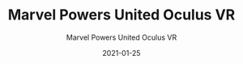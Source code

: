 ---
template: SingleProject
year: 2020 
title: Marvel Powers United Oculus VR
subtitle: Marvel Powers United Oculus VR
description: "MARVEL Powers United VR is a first-person Co-Op action game in which you take on the role of Marvel’s powerful Super Heroes, choosing from an epic roster of characters from Black Panther and Hulk to Captain Marvel and Rocket Raccoon."
subDescription: "Lorem ipsum dolor sit amet, consectetur adipiscing elit. Quisque cursus justo sit amet sodales posuere. Duis at nulla rutrum, efficitur turpis sed, vestibulum magna. Nullam quis ultrices dolor. Nam semper faucibus feugiat."
hashtags: "#vfx #animation"
projectCategory: trailer
trailer: https://res.cloudinary.com/dhuii7xg2/video/upload/q_auto/v1612619645/projects/Marvel%20Powers%20United%20Oculus%20VR/1164958622_uqnh9c.mp4
allProjectImageLarge: false
homePageFeaturedImage: https://res.cloudinary.com/dhuii7xg2/image/upload/c_scale,f_auto,q_auto,w_auto/v1612163757/projects/Marvel%20Powers%20United%20Oculus%20VR/marvel-powers-united-vr-cap-n-friends_rbripv.jpg
homePageProjectImage:  https://res.cloudinary.com/dhuii7xg2/image/upload/c_scale,f_auto,q_auto,w_auto/v1612163751/projects/Marvel%20Powers%20United%20Oculus%20VR/01f1070662b3568854ab8402365cb322_hnrift.png
allProjectImage: https://res.cloudinary.com/dhuii7xg2/image/upload/c_scale,f_auto,q_auto,w_auto/v1612161199/projects/Marvel%20Powers%20United%20Oculus%20VR/MPUVR-Featured-Image02_1_siuvfm.png
featuredImage: >-
    https://res.cloudinary.com/dhuii7xg2/image/upload/c_scale,f_auto,q_auto,w_auto/v1612163757/projects/Marvel%20Powers%20United%20Oculus%20VR/marvel-powers-united-vr-cap-n-friends_rbripv.jpg

isSliderImage: false
sliderImageOrder: 0
allProjectOrder: 10

team: 
  director: "Name Lastname"
  studio: Netflix
  producer: Name Lastname
  artDirector: Name Lastname

meta:
  canonicalLink: ''
  description: test meta description
  noindex: false
  title: test meta title
isFeatured: false
date: '2021-01-25'
type: VR Experience
release: 12/2020
studio: Netflix
gallery:
  - image: https://res.cloudinary.com/dhuii7xg2/image/upload/c_scale,f_auto,q_auto,w_auto/v1612163751/projects/Marvel%20Powers%20United%20Oculus%20VR/01f1070662b3568854ab8402365cb322_hnrift.png
    alt: marvel united oculus
    title: "marvel united oculus"
  - image: https://res.cloudinary.com/dhuii7xg2/image/upload/c_scale,f_auto,q_auto,w_auto/v1612850970/projects/Marvel%20Powers%20United%20Oculus%20VR/199-1993877_marvel-powers-united-marvel-powers-united-marvel-powers_kaoc3w.png
    alt: marvel united oculus
    title: marvel united oculus
process:
  - image: https://res.cloudinary.com/dhuii7xg2/image/upload/c_scale,f_auto,q_auto,w_auto/v1612163751/projects/Marvel%20Powers%20United%20Oculus%20VR/01f1070662b3568854ab8402365cb322_hnrift.png
    alt: marvel united oculus
    title: "marvel united oculus"
  - image: https://res.cloudinary.com/dhuii7xg2/image/upload/c_scale,f_auto,q_auto,w_auto/v1612850970/projects/Marvel%20Powers%20United%20Oculus%20VR/199-1993877_marvel-powers-united-marvel-powers-united-marvel-powers_kaoc3w.png
    alt: marvel united oculus
    title: marvel united oculus
---
